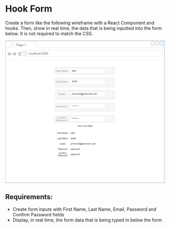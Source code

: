 # Hook Form
Create a form like the following wireframe with a React Component and hooks. Then, show in real time, the data that is being inputted into the form below. It is not required to match the CSS.

![Forms](Forms.png)

## Requirements:

- Create form inputs with First Name, Last Name, Email, Password and Confirm Password fields
- Display, in real time, the form data that is being typed in below the form

